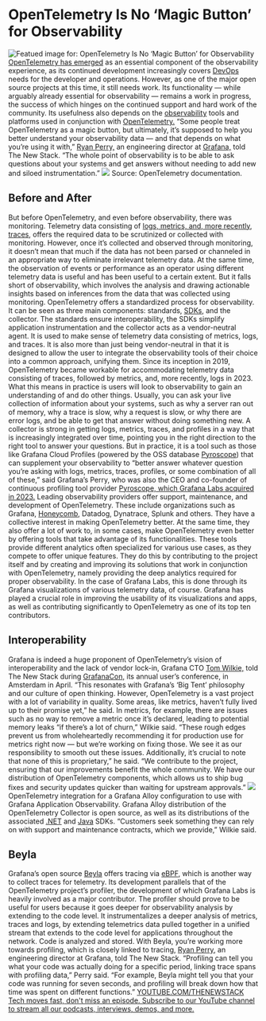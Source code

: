 # OpenTelemetry Is No ‘Magic Button’ for Observability
![Featued image for: OpenTelemetry Is No ‘Magic Button’ for Observability](https://cdn.thenewstack.io/media/2024/05/8d9624bb-levi-meir-clancy-guit_3xd5de-unsplash-1024x683.jpg)
[OpenTelemetry has emerged](https://thenewstack.io/observability-in-2024-more-opentelemetry-less-confusion/) as an essential component of the observability experience, as its continued development increasingly covers [DevOps](https://thenewstack.io/devops/) needs for the developer and operations. However, as one of the major open source projects at this time, it still needs work. Its functionality — while arguably already essential for observability — remains a work in progress, the success of which hinges on the continued support and hard work of the community. Its usefulness also depends on the [observability](https://thenewstack.io/observability/) tools and platforms used in conjunction with [OpenTelemetry.](https://github.com/open-telemetry)
“Some people treat OpenTelemetry as a magic button, but ultimately, it’s supposed to help you better understand your observability data — and that depends on what you’re using it with,”
[Ryan Perry,](https://www.linkedin.com/in/ryanaperry/) an engineering director at [Grafana,](https://thenewstack.io/grafanas-radical-app-platform-webassembly-kubernetes-and-apis/) told The New Stack. “The whole point of observability is to be able to ask questions about your systems and get answers without needing to add new and siloed instrumentation.” ![](https://cdn.thenewstack.io/media/2024/04/30463fed-capture-decran-2024-05-21-172222.png)
Source: OpenTelemetry documentation.
## Before and After
But before OpenTelemetry, and even before observability, there was monitoring. Telemetry data consisting of
[logs, metrics, and, more recently, traces](https://thenewstack.io/observability-working-with-metrics-logs-and-traces/), offers the required data to be scrutinized or collected with monitoring. However, once it’s collected and observed through monitoring, it doesn’t mean that much if the data has not been parsed or channeled in an appropriate way to eliminate irrelevant telemetry data.
At the same time, the observation of events or performance as an operator using different telemetry data is useful and has been useful to a certain extent. But it falls short of observability, which involves the analysis and drawing actionable insights based on inferences from the data that was collected using monitoring.
OpenTelemetry offers a standardized process for observability. It can be seen as three main components: standards,
[SDKs](https://thenewstack.io/how-sdks-benefit-api-management/), and the collector. The standards ensure interoperability, the SDKs simplify application instrumentation and the collector acts as a vendor-neutral agent.
It is used to make sense of telemetry data consisting of metrics, logs, and traces. It is also more than just being vendor-neutral in that it is designed to allow the user to integrate the observability tools of their choice into a common approach, unifying them.
Since its inception in 2019, OpenTelemetry became workable for accommodating telemetry data consisting of traces, followed by metrics, and, more recently, logs in 2023.
What this means in practice is users will look to observability to gain an understanding of and do other things. Usually, you can ask your live collection of information about your systems, such as why a server ran out of memory, why a trace is slow, why a request is slow, or why there are error logs, and be able to get that answer without doing something new. A collector is strong in getting logs, metrics, traces, and profiles in a way that is increasingly integrated over time, pointing you in the right direction to the right tool to answer your questions. But in practice, it is a tool such as those like Grafana Cloud Profiles (powered by the OSS database
[Pyroscope](https://github.com/grafana/pyroscope)) that can supplement your observability to “better answer whatever question you’re asking with logs, metrics, traces, profiles, or some combination of all of these,” said Grafana’s Perry, who was also the CEO and co-founder of continuous profiling tool provider [Pyroscope, which Grafana Labs acquired in 2023.](https://grafana.com/blog/2023/03/15/pyroscope-grafana-phlare-join-for-oss-continuous-profiling/)
Leading observability providers offer support, maintenance, and development of OpenTelemetry. These include organizations such as Grafana,
[Honeycomb](https://www.honeycomb.io/?utm_content=inline+mention), Datadog, Dynatrace, Splunk and others. They have a collective interest in making OpenTelemetry better.
At the same time, they also offer a lot of work to, in some cases, make OpenTelemetry even better by offering tools that take advantage of its functionalities. These tools provide different analytics often specialized for various use cases, as they compete to offer unique features. They do this by contributing to the project itself and by creating and improving its solutions that work in conjunction with OpenTelemetry, namely providing the deep analytics required for proper observability.
In the case of Grafana Labs, this is done through its Grafana visualizations of various telemetry data, of course. Grafana has played a crucial role in improving the usability of its visualizations and apps, as well as contributing significantly to OpenTelemetry as one of its top ten contributors.
## Interoperability
Grafana is indeed a huge proponent of OpenTelemetry’s vision of interoperability and the lack of vendor lock-in, Grafana CTO
[Tom Wilkie,](https://uk.linkedin.com/in/tomwilkie) told The New Stack during [GrafanaCon,](https://thenewstack.io/grafana-11-no-need-to-create-promql-queries-for-prometheus/) its annual user’s conference, in Amsterdam in April. “This resonates with Grafana’s ‘Big Tent’ philosophy and our culture of open thinking. However, OpenTelemetry is a vast project with a lot of variability in quality. Some areas, like metrics, haven’t fully lived up to their promise yet,” he said.
In metrics, for example, there are issues such as no way to remove a metric once it’s declared, leading to potential memory leaks “if there’s a lot of churn,” Wilkie said. “These rough edges prevent us from wholeheartedly recommending it for production use for metrics right now — but we’re working on fixing those. We see it as our responsibility to smooth out these issues. Additionally, it’s crucial to note that none of this is proprietary,” he said. “We contribute to the project, ensuring that our improvements benefit the whole community. We have our distribution of OpenTelemetry components, which allows us to ship bug fixes and security updates quicker than waiting for upstream approvals.”
![](https://cdn.thenewstack.io/media/2024/04/59d01f55-capture-decran-2024-05-21-171838.png)
OpenTelemetry integration for a Grafana Alloy configuration to use with Grafana Application Observability.
Grafana Alloy distribution of the OpenTelemetry Collector is open source, as well as its distributions of the associated
[.NET](https://thenewstack.io/dev-news-wordpress-6-5-angular-signals-and-net-components/) and [Java](https://thenewstack.io/java-22-making-java-more-attractive-for-ai-apps-workloads/) SDKs. “Customers seek something they can rely on with support and maintenance contracts, which we provide,” Wilkie said.
## Beyla
Grafana’s open source
[Beyla](https://github.com/grafana/beyla) offers tracing via [eBPF](https://thenewstack.io/what-is-ebpf/), which is another way to collect traces for telemetry. Its development parallels that of the OpenTelemetry project’s profiler, the development of which Grafana Labs is heavily involved as a major contributor. The profiler should prove to be useful for users because it goes deeper for observability analysis by extending to the code level. It instrumentalizes a deeper analysis of metrics, traces and logs, by extending telemetrics data pulled together in a unified stream that extends to the code level for applications throughout the network. Code is analyzed and stored.
With Beyla, you’re working more towards profiling, which is closely linked to tracing,
[Ryan Perry](https://www.linkedin.com/in/ryanaperry/), an engineering director at Grafana, told The New Stack. “Profiling can tell you what your code was actually doing for a specific period, linking trace spans with profiling data,” Perry said. “For example, Beyla might tell you that your code was running for seven seconds, and profiling will break down how that time was spent on different functions.” [
YOUTUBE.COM/THENEWSTACK
Tech moves fast, don't miss an episode. Subscribe to our YouTube
channel to stream all our podcasts, interviews, demos, and more.
](https://youtube.com/thenewstack?sub_confirmation=1)